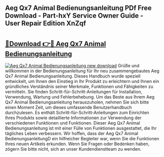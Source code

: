 ## Aeg Qx7 Animal Bedienungsanleitung PDf Free Download - Part-hxY Service Owner Guide - User Repair Edition XnZqf

# <h2><a href="http://df4bbv5.blite.top/?on=Aeg+Qx7+Animal+Bedienungsanleitung">🔗Download 👉🔴 Aeg Qx7 Animal Bedienungsanleitung</a></h2>

[![Aeg Qx7 Animal Bedienungsanleitung new download](https://i.imgur.com/lujVjoI.png)](http://df4bbv5.blite.top/?on=Aeg+Qx7+Animal+Bedienungsanleitung)
Grüße und willkommen in der Bedienungsanleitung für Ihr neu zusammengebautes Aeg Qx7 Animal Bedienungsanleitung. Dieses Handbuch wurde speziell entwickelt, um Ihnen den Einstieg in Ihr Produkt zu erleichtern und Ihnen ein gründliches Verständnis seiner Merkmale, Funktionen und Fähigkeiten zu vermitteln. Sie finden Schritt-für-Schritt-Anleitungen für Installation, Verwendung, Wartung und Fehlerbehebung. Um das Beste aus Ihrem Aeg Qx7 Animal Bedienungsanleitung herauszuholen, nehmen Sie sich bitte einen Moment Zeit, um dieses umfassende Benutzerhandbuch durchzulesen. Es enthält Schritt-für-Schritt-Anleitungen zum Einrichten Ihres Produkts sowie detaillierte Informationen zur Verwendung der verschiedenen Funktionen und Funktionen. Dieser Aeg Qx7 Animal Bedienungsanleitung ist mit einer Fülle von Funktionen ausgestattet, die Ihr tägliches Leben verbessern. Wir hoffen, dass der Aeg Qx7 Animal BedienungsanleitungD ein hilfreicher Begleiter war, wenn Sie die Funktionen Ihres neuen Artikels erkunden. Wenn Sie Fragen oder Bedenken haben, zögern Sie bitte nicht, sich an unser Kundendienstteam zu wenden.
